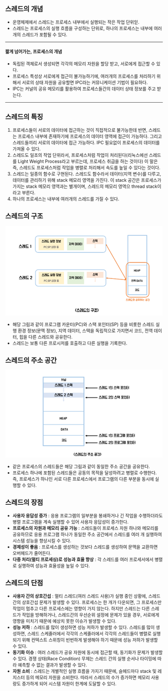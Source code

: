 
## 스레드의 개념
- 운영체제에서 스레드는 프로세스 내부에서 실행되는 작은 작업 단위읻.
- 스레드는 프로세스의 실행 흐름을 구성하는 단위로, 하나의 프로세스는 내부에 여러개의 스레드가 포함될 수 있다.
---
#### 짧게 넘어가는, 프로세스의 개념
- 독립된 객체로서 생성되면 각각의 메모리 자원을 할당 받고, 서로에게 접근할 수 있다. 
- 프로세스 특성상 서로에게 접근이 불가능하기에, 여러개의 프로세스를 처리하기 위해서 서로의 상태 자원을 공유할면 IPC라는 커뮤니케이션 기법이 필요하다.
- IPC는 커널의 공유 메모리를 활용하여 프로세스들간의 데이터 상태 정보를 주고 받는다. 
---
## 스레드의 특징 
1. 프로세스들이 서로의 데이터에 접근하는 것이 직접적으로 불가능한데 반면, 스레드는 프로세스 내부에 존재하기에 프로세스의 데이터 영역에 접근이 가능하다. 그리고 스레드들끼리 서로의 데이터에 접근 가능하다. IPC 필요없이 프로세스의 데이터를 가져올 수 있다.
2. 스레드도 일조의 작업 단위라서, 프로세스처럼 작업이 처리된다(리눅스에선 스레드를 Light Weight Process라고 부르는데, 프로세스 취급을 하는 것이다) 이 말은 즉, 스레드도 프로세스처럼 작업을 병렬로 처리해서 속도를 높일 수 있다는 것이다.
3. 스레드는 일종의 함수로 구현된다. 스레드도 함수라서 데이터(지역 변수)를 다루고, 데이터를 관리하기 위해 stack 메모리 영역을 가진다. 이 stack 공간은 프로세스가 가지는 stack 메모리 영역과는 별개이며, 스레드의 메모리 영역으 thread stack이라고 부른다.
4. 하나의 프로세스는 내부에 여러개의 스레드를 가질 수 있다.

## 스레드의 구조
![스레드의 구조.png](..%2F..%2F..%2Fetc%2Fimage%2FOS_IMAGE%2F%EC%8A%A4%EB%A0%88%EB%93%9C%EC%9D%98%20%EA%B5%AC%EC%A1%B0.png) 

- 해당 그림과 같이 프로그램 카운터(PC)와 스택 포인터(SP) 등을 비롯한 스레드 실행 환경 정보(문맥 정보), 지역 데이터, 스택을 독립적으로 가지면서 코드,
전역 데이터, 힙을 다른 스레드와 공유한다.
- 스레드는 보통 다른 프로시저를 호출하고 다른 실행을 기록한다.

## 스레드의 주소 공간
![스레드의 주소 공간.png](..%2F..%2F..%2Fetc%2Fimage%2FOS_IMAGE%2F%EC%8A%A4%EB%A0%88%EB%93%9C%EC%9D%98%20%EC%A3%BC%EC%86%8C%20%EA%B3%B5%EA%B0%84.png) 

- 같은 프로세스의 스레드들은 해당 그림과 같이 동일한 주소 공간을 공유한다.
- 프로세스 하나에 포함된 스레드들은 공동의 목적을 달성하려고 병렬로 수행한다. 즉, 프로세스가 하나인 서로 다른 프로세스에서 프로그램의 다른 부분을 동시에 실행할 수 있다.

## 스레드의 장점 
- **사용자 응답성 증가** : 응용 프로그램의 일부분을 봉쇄하거나 긴 작업을 수행하더라도 병렬 프로그램을 계속 실행할 수 있어 사용자 응답성이 증가한다.
- **프로세스의 자원과 메모리 공유 가능** : 스레드들이 프로세스 자원 하나와 메모리를 공유하므로 응용 프로그램 하나가 동일한 주소 공간에서 스레드를 여러 개 실행하여 시스템 성능을 향상시킬 수 있다.
- **경제성이 좋음** : 프로세스를 생성하는 것보다 스레드를 생성하여 문맥을 교환하면 오버헤드가 줄어든다.
- **다중 처리(멀티 프로세싱)로 성능과 효율 향상** : 각 스레드를 여러 프로세서에서 병렬로 실행하여 성능과 효율성을 높일 수 있다.

## 스레드의 단점
- **사용자 간의 상호간섭** : 멀티 스레드(여러 스레드 사용)가 실행 중인 상황에, 스레드 간의 상호간섭 문제가 발생할 수 있다. 프로세스는 한 개가 다운되면, 그 프로세스만 작업이 멈추고 다른 프로세스에는 영향이 가지 않는다. 하지만 스레드는 다른 스레드가 작업을 방해하거나, 스레드간의 우선순위 설정에 문제가 있을 경우, 서로에게 영향을 미치기 때문에 예상치 못한 이슈가 발생할 수 있다. 
- **성능 저하** : 스레드를 많이 생성하면 성능 저하가 발생할 수 있다. 스레드를 많이 생성하면, 스레드 스케줄러에서 각각의 스케줄러에서 각각의 스레드들이 병렬로 실행되기 위해 컨텍스트 스위칭이 빈번하게 발생해야 하기 때문에 성능 저하가 발생할 수 있다.
- **동기화 이슈** : 여러 스레드가 공유 자원에 동시에 접근할 때, 동기화가 문제가 발생할 수 있다. 경쟁 상태(Race Condition) 무제는 스레드 간의 실행 순서나 타이밍에 따라 예측할 수 없는 결과가 발생할 수 있다.
- **자원 소비** : 스레드는 개별적인 실행 흐름을 가지기 때문에, 슬헤드마다 stack 및 레지스터 등의 메모리 자원을 소비한다. 따라서 스레드의 수가 증가하면 메모리 사용량도 증가하게 되어 시스템 자원이 한계에 도달할 수 있다.  

